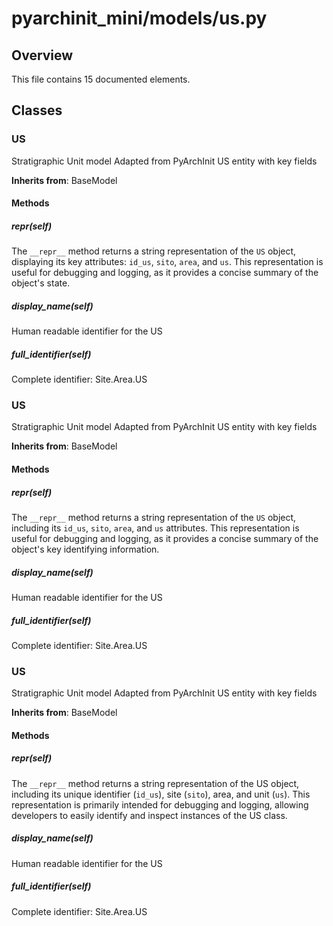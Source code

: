 # pyarchinit_mini/models/us.py

## Overview

This file contains 15 documented elements.

## Classes

### US

Stratigraphic Unit model
Adapted from PyArchInit US entity with key fields

**Inherits from**: BaseModel

#### Methods

##### __repr__(self)

The `__repr__` method returns a string representation of the `US` object, displaying its key attributes: `id_us`, `sito`, `area`, and `us`. This representation is useful for debugging and logging, as it provides a concise summary of the object's state.

##### display_name(self)

Human readable identifier for the US

##### full_identifier(self)

Complete identifier: Site.Area.US

### US

Stratigraphic Unit model
Adapted from PyArchInit US entity with key fields

**Inherits from**: BaseModel

#### Methods

##### __repr__(self)

The `__repr__` method returns a string representation of the `US` object, including its `id_us`, `sito`, `area`, and `us` attributes. This representation is useful for debugging and logging, as it provides a concise summary of the object's key identifying information.

##### display_name(self)

Human readable identifier for the US

##### full_identifier(self)

Complete identifier: Site.Area.US

### US

Stratigraphic Unit model
Adapted from PyArchInit US entity with key fields

**Inherits from**: BaseModel

#### Methods

##### __repr__(self)

The `__repr__` method returns a string representation of the US object, including its unique identifier (`id_us`), site (`sito`), area, and unit (`us`). This representation is primarily intended for debugging and logging, allowing developers to easily identify and inspect instances of the US class.

##### display_name(self)

Human readable identifier for the US

##### full_identifier(self)

Complete identifier: Site.Area.US

